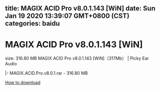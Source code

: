 
title: MAGIX ACID Pro v8.0.1.143 [WiN]
date: Sun Jan 19 2020 13:39:07 GMT+0800 (CST)    
categories: baidu
---

# MAGIX ACID Pro v8.0.1.143 [WiN]
size: 316.80 MB
 MAGIX ACID Pro v8.0.1.143 [WiN]（317Mb） | Picky Ear Audio
 
|- MAGIX.ACID.Pro.v8.0.1.rar - 316.80 MB

[How to download](https://bpcam.bemobtrk.com/go/2ceec3aa-1ca2-46d6-b9ff-aaa5c184517c?jno=3650)